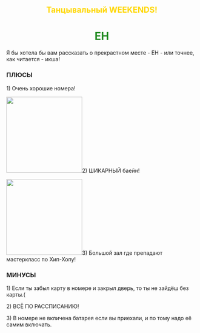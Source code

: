 <html>
    <h2 style ="text-align: center; color: Gold">Танцывальный WEEKENDS!</h2>
    <h1 style ="text-align: center; color: ForestGreen">EH</h1>
    <p>Я бы хотела бы вам рассказать о прекрастном месте - EH - или точнее, как читается - икша!</p>
    <h3 style ="text-aling: center">ПЛЮСЫ</h3>
    <p>1) Очень хорошие номера!</p>
       <img src="https://p2.zoon.ru/preview/-MmutcBy5U_A7RbHHOouew/2400x1500x75/1/6/b/original_5e82da6f538e9756f130bed6_5e82dc4884240.jpg"/ height="200px"
    <p>2) ШИКАРНЫЙ баейн!</p>
       <img src="https://vlagere.ru/upload/iblock/7c5/7c5bf67875a55379b094fb82c1952a3a.jpg"/ height="200px"
    <p>3) Большой зал где препадают мастеркласс по Хип-Хопу!</p>
    <h3 style ="text-aling: center">МИНУСЫ</h3>
    <p>1) Если ты забыл карту в номере и закрыл дверь, то ты не зайдёш без карты.(</p>
    <p>2) ВСЁ ПО РАССПИСАНИЮ!</p>
    <p>3) В номере не вкличена батарея если вы приехали, и по тому надо её самим включать.</p>  
</html>
